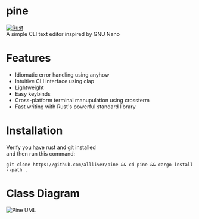# pine
[![Rust](https://github.com/AllLiver/pico/actions/workflows/rust.yml/badge.svg?branch=main)](https://github.com/AllLiver/pico/actions/workflows/rust.yml)  
A simple CLI text editor inspired by GNU Nano

# Features
 - Idiomatic error handling using anyhow  
 - Intuitive CLI interface using clap  
 - Lightweight  
 - Easy keybinds  
 - Cross-platform terminal manupulation using crossterm  
 - Fast writing with Rust's powerful standard library  

# Installation
Verify you have rust and git installed  
and then run this command:
```
git clone https://github.com/allliver/pine && cd pine && cargo install --path .
```

# Class Diagram

![Pine UML](https://github.com/AllLiver/pine/blob/6969745805aa178cb04b7f41a30f9eb14c2bafd4/img/pico-uml.png "Pine UML")
